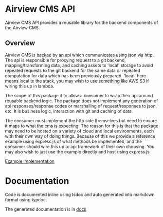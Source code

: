 # Airview CMS API

Airview CMS API provides a reusable library for the backend components of the Airview CMS.

## Overview

Airview CMS is backed by an api which communicates using json via http. The api is responsible for proxying request to a git backend, mapping/transforming data, and caching assets to 'local' storage to avoid repeated requests to the git backend for the same data or repeated
computation for data which has been previously prepared. 'local' here means local to the stack, you may wish to use something like AWS S3 if wiring this up in lambda.

The scope of this package it to allow a consumer to wrap their api around reusable backend logic. The package does not implement any generation of api responses/response codes or marshalling of request/responses to json, etc. It is business logic, interaction with git and caching of data.

The consumer must implement the http side themselves but need to ensure it maps to what the cms is expecting. The reason for this is that the package may need to be hosted on a variety of cloud and local environments, each with their own way of doing things. Because of this we provide a reference example using express.js of what methods be implemented, and the consumer should wire this up to api framework of their own choosing. You may also wish to just use the example directly and host using express.js

[Example Implementation](/apps/airview-api-demo/src/index.ts)

# Documentation

Code is documented inline using tsdoc and auto generated into markdown format using typdoc.

The generated documentation is in [docs](docs)
